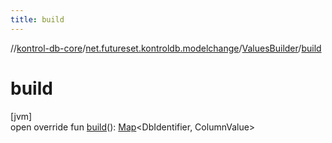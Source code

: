 ```yaml
---
title: build
---
```

//[kontrol-db-core](../../../index.html)/[net.futureset.kontroldb.modelchange](../index.html)/[ValuesBuilder](index.html)/[build](build.html)



# build



[jvm]\
open override fun [build](build.html)(): [Map](https://kotlinlang.org/api/latest/jvm/stdlib/kotlin.collections/-map/index.html)&lt;DbIdentifier, ColumnValue&gt;




